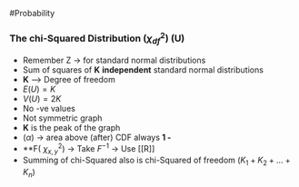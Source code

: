 #Probability 
### The chi-Squared Distribution ($\chi^2_{df}$) (U)
- Remember Z -> for standard normal distributions
- Sum of squares of **K**  **independent** standard normal distributions
- **K** --> Degree of freedom
- $E(U) = K$
- $V(U) = 2K$
- No -ve values
- Not symmetric graph
- **K** is the peak of the graph
- ($\alpha$) $\rightarrow$ area above (after)
  CDF always **1 -**
- **F( $\chi^2_{x, \, y}$) $\rightarrow$ Take $F^{-1}$ $\rightarrow$ Use [[R]]
- Summing of chi-Squared also is chi-Squared of freedom $(K_1+K_2+\dots+K_n)$
